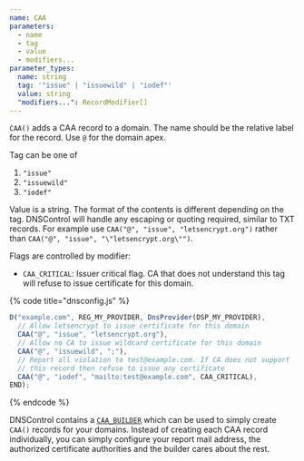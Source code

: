 ```yaml
---
name: CAA
parameters:
  - name
  - tag
  - value
  - modifiers...
parameter_types:
  name: string
  tag: '"issue" | "issuewild" | "iodef"'
  value: string
  "modifiers...": RecordModifier[]
---
```


`CAA()` adds a CAA record to a domain. The name should be the relative label for the record. Use `@` for the domain apex.

Tag can be one of
1. `"issue"`
2. `"issuewild"`
3. `"iodef"`

Value is a string. The format of the contents is different depending on the tag. DNSControl will handle any escaping or quoting required, similar to TXT records. For example use `CAA("@", "issue", "letsencrypt.org")` rather than `CAA("@", "issue", "\"letsencrypt.org\"")`.

Flags are controlled by modifier:
- `CAA_CRITICAL`: Issuer critical flag. CA that does not understand this tag will refuse to issue certificate for this domain.

{% code title="dnsconfig.js" %}
```javascript
D("example.com", REG_MY_PROVIDER, DnsProvider(DSP_MY_PROVIDER),
  // Allow letsencrypt to issue certificate for this domain
  CAA("@", "issue", "letsencrypt.org"),
  // Allow no CA to issue wildcard certificate for this domain
  CAA("@", "issuewild", ";"),
  // Report all violation to test@example.com. If CA does not support
  // this record then refuse to issue any certificate
  CAA("@", "iodef", "mailto:test@example.com", CAA_CRITICAL),
END);
```
{% endcode %}

DNSControl contains a [`CAA_BUILDER`](CAA_BUILDER.md) which can be used to simply create `CAA()` records for your domains. Instead of creating each CAA record individually, you can simply configure your report mail address, the authorized certificate authorities and the builder cares about the rest.

